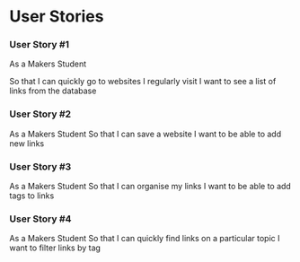 # User Stories


### User Story #1



As a Makers Student

So that I can quickly go to websites I regularly visit
I want to see a list of links from the database

### User Story #2
As a Makers Student
So that I can save a website
I want to be able to add new links

### User Story #3
As a Makers Student
So that I can organise my links
I want to be able to add tags to links

### User Story #4
As a Makers Student
So that I can quickly find links on a particular topic
I want to filter links by tag
